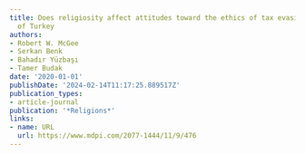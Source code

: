 ```yaml
---
title: Does religiosity affect attitudes toward the ethics of tax evasion? The case
  of Turkey
authors:
- Robert W. McGee
- Serkan Benk
- Bahadır Yüzbaşı
- Tamer Budak
date: '2020-01-01'
publishDate: '2024-02-14T11:17:25.889517Z'
publication_types:
- article-journal
publication: '*Religions*'
links:
- name: URL
  url: https://www.mdpi.com/2077-1444/11/9/476
---
```


